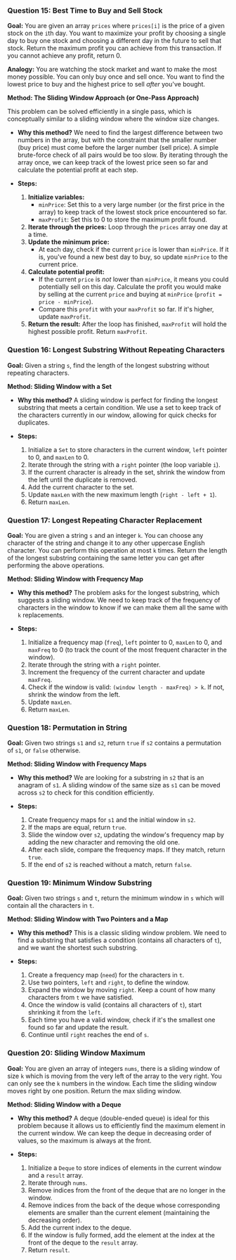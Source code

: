 <!-- @format -->

### Question 15: Best Time to Buy and Sell Stock

**Goal:** You are given an array `prices` where `prices[i]` is the price of a given stock on the `i`th day. You want to maximize your profit by choosing a single day to buy one stock and choosing a different day in the future to sell that stock. Return the maximum profit you can achieve from this transaction. If you cannot achieve any profit, return 0.

**Analogy:** You are watching the stock market and want to make the most money possible. You can only buy once and sell once. You want to find the lowest price to buy and the highest price to sell *after* you've bought.

**Method: The Sliding Window Approach (or One-Pass Approach)**

This problem can be solved efficiently in a single pass, which is conceptually similar to a sliding window where the window size changes.

- **Why this method?** We need to find the largest difference between two numbers in the array, but with the constraint that the smaller number (buy price) must come before the larger number (sell price). A simple brute-force check of all pairs would be too slow. By iterating through the array once, we can keep track of the lowest price seen so far and calculate the potential profit at each step.

- **Steps:**
  1.  **Initialize variables:**
      - `minPrice`: Set this to a very large number (or the first price in the array) to keep track of the lowest stock price encountered so far.
      - `maxProfit`: Set this to 0 to store the maximum profit found.
  2.  **Iterate through the prices:** Loop through the `prices` array one day at a time.
  3.  **Update the minimum price:**
      - At each day, check if the current `price` is lower than `minPrice`. If it is, you've found a new best day to buy, so update `minPrice` to the current price.
  4.  **Calculate potential profit:**
      - If the current `price` is *not* lower than `minPrice`, it means you could potentially sell on this day. Calculate the profit you would make by selling at the current `price` and buying at `minPrice` (`profit = price - minPrice`).
      - Compare this `profit` with your `maxProfit` so far. If it's higher, update `maxProfit`.
  5.  **Return the result:** After the loop has finished, `maxProfit` will hold the highest possible profit. Return `maxProfit`.

### Question 16: Longest Substring Without Repeating Characters

**Goal:** Given a string `s`, find the length of the longest substring without repeating characters.

**Method: Sliding Window with a Set**

- **Why this method?** A sliding window is perfect for finding the longest substring that meets a certain condition. We use a set to keep track of the characters currently in our window, allowing for quick checks for duplicates.

- **Steps:**
  1.  Initialize a `Set` to store characters in the current window, `left` pointer to 0, and `maxLen` to 0.
  2.  Iterate through the string with a `right` pointer (the loop variable `i`).
  3.  If the current character is already in the set, shrink the window from the left until the duplicate is removed.
  4.  Add the current character to the set.
  5.  Update `maxLen` with the new maximum length (`right - left + 1`).
  6.  Return `maxLen`.

### Question 17: Longest Repeating Character Replacement

**Goal:** You are given a string `s` and an integer `k`. You can choose any character of the string and change it to any other uppercase English character. You can perform this operation at most `k` times. Return the length of the longest substring containing the same letter you can get after performing the above operations.

**Method: Sliding Window with Frequency Map**

- **Why this method?** The problem asks for the longest substring, which suggests a sliding window. We need to keep track of the frequency of characters in the window to know if we can make them all the same with `k` replacements.

- **Steps:**
  1.  Initialize a frequency map (`freq`), `left` pointer to 0, `maxLen` to 0, and `maxFreq` to 0 (to track the count of the most frequent character in the window).
  2.  Iterate through the string with a `right` pointer.
  3.  Increment the frequency of the current character and update `maxFreq`.
  4.  Check if the window is valid: `(window length - maxFreq) > k`. If not, shrink the window from the left.
  5.  Update `maxLen`.
  6.  Return `maxLen`.

### Question 18: Permutation in String

**Goal:** Given two strings `s1` and `s2`, return `true` if `s2` contains a permutation of `s1`, or `false` otherwise.

**Method: Sliding Window with Frequency Maps**

- **Why this method?** We are looking for a substring in `s2` that is an anagram of `s1`. A sliding window of the same size as `s1` can be moved across `s2` to check for this condition efficiently.

- **Steps:**
  1.  Create frequency maps for `s1` and the initial window in `s2`.
  2.  If the maps are equal, return `true`.
  3.  Slide the window over `s2`, updating the window's frequency map by adding the new character and removing the old one.
  4.  After each slide, compare the frequency maps. If they match, return `true`.
  5.  If the end of `s2` is reached without a match, return `false`.

### Question 19: Minimum Window Substring

**Goal:** Given two strings `s` and `t`, return the minimum window in `s` which will contain all the characters in `t`.

**Method: Sliding Window with Two Pointers and a Map**

- **Why this method?** This is a classic sliding window problem. We need to find a substring that satisfies a condition (contains all characters of `t`), and we want the shortest such substring.

- **Steps:**
  1.  Create a frequency map (`need`) for the characters in `t`.
  2.  Use two pointers, `left` and `right`, to define the window.
  3.  Expand the window by moving `right`. Keep a count of how many characters from `t` we have satisfied.
  4.  Once the window is valid (contains all characters of `t`), start shrinking it from the `left`.
  5.  Each time you have a valid window, check if it's the smallest one found so far and update the result.
  6.  Continue until `right` reaches the end of `s`.

### Question 20: Sliding Window Maximum

**Goal:** You are given an array of integers `nums`, there is a sliding window of size `k` which is moving from the very left of the array to the very right. You can only see the `k` numbers in the window. Each time the sliding window moves right by one position. Return the max sliding window.

**Method: Sliding Window with a Deque**

- **Why this method?** A deque (double-ended queue) is ideal for this problem because it allows us to efficiently find the maximum element in the current window. We can keep the deque in decreasing order of values, so the maximum is always at the front.

- **Steps:**
  1.  Initialize a `Deque` to store indices of elements in the current window and a `result` array.
  2.  Iterate through `nums`.
  3.  Remove indices from the front of the deque that are no longer in the window.
  4.  Remove indices from the back of the deque whose corresponding elements are smaller than the current element (maintaining the decreasing order).
  5.  Add the current index to the deque.
  6.  If the window is fully formed, add the element at the index at the front of the deque to the `result` array.
  7.  Return `result`.